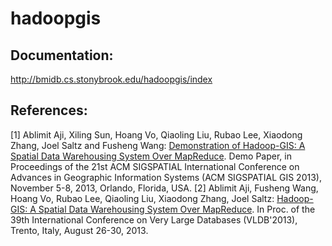 # hadoopgis

## Documentation: 

http://bmidb.cs.stonybrook.edu/hadoopgis/index

## References: 

[1] Ablimit Aji, Xiling Sun, Hoang Vo, Qiaoling Liu, Rubao Lee, Xiaodong Zhang, Joel Saltz and Fusheng Wang: [Demonstration of Hadoop-GIS: A Spatial Data Warehousing System Over MapReduce](https://dl.acm.org/doi/10.1145/2525314.2525320). Demo Paper, in Proceedings of the 21st ACM SIGSPATIAL International Conference on Advances in Geographic Information Systems (ACM SIGSPATIAL GIS 2013), November 5-8, 2013, Orlando, Florida, USA.
[2] Ablimit Aji, Fusheng Wang, Hoang Vo, Rubao Lee, Qiaoling Liu, Xiaodong Zhang, Joel Saltz: [Hadoop-GIS: A Spatial Data Warehousing System Over MapReduce](https://dl.acm.org/doi/10.14778/2536222.2536227). In Proc. of the 39th International Conference on Very Large Databases (VLDB'2013), Trento, Italy, August 26-30, 2013.
